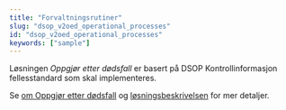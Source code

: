 ```yaml
---
title: "Forvaltningsrutiner"
slug: "dsop_v2oed_operational_processes"
id: "dsop_v2oed_operational_processes"
keywords: ["sample"]
---
```


Løsningen *Oppgjør etter dødsfall* er basert på DSOP Kontrollinformasjon fellesstandard som skal implementeres.

Se [om Oppgjør etter dødsfall](/dsop_v2oed_about) og
[løsningsbeskrivelsen](/dsop_v2oed_løsningsbeskrivelse) for mer detaljer.

